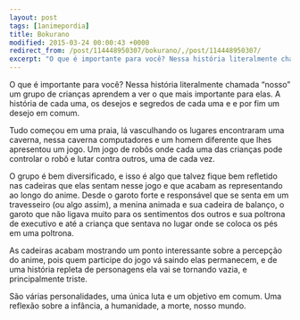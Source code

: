 ```yaml
---
layout: post
tags: [1animepordia]
title: Bokurano
modified: 2015-03-24 00:00:43 +0000
redirect_from: /post/114448950307/bokurano/,/post/114448950307/
excerpt: "O que é importante para você? Nessa história literalmente chamada “nosso” um grupo de crianças aprendem a ver o que mais importante para elas. A história de cada uma, os desejos e segredos de cada uma e e por fim um desejo em comum."
---
```


O que é importante para você? Nessa história literalmente chamada
“nosso” um grupo de crianças aprendem a ver o que mais importante para
elas. A história de cada uma, os desejos e segredos de cada uma e e por
fim um desejo em comum.

Tudo começou em uma praia, lá vasculhando os lugares encontraram uma
caverna, nessa caverna computadores e um homem diferente que lhes
apresentou um jogo. Um jogo de robôs onde cada uma das crianças pode
controlar o robô e lutar contra outros, uma de cada vez.

O grupo é bem diversificado, e isso é algo que talvez fique bem
refletido nas cadeiras que elas sentam nesse jogo e que acabam as
representando ao longo do anime. Desde o garoto forte e responsável que
se senta em um travesseiro (ou algo assim), a menina animada e sua
cadeira de balanço, o garoto que não ligava muito para os sentimentos
dos outros e sua poltrona de executivo e até a criança que sentava no
lugar onde se coloca os pés em uma poltrona.

As cadeiras acabam mostrando um ponto interessante sobre a percepção do
anime, pois quem participe do jogo vá saindo elas permanecem, e de uma
história repleta de personagens ela vai se tornando vazia, e
principalmente triste.

São várias personalidades, uma única luta e um objetivo em comum. Uma
reflexão sobre a infância, a humanidade, a morte, nosso mundo.


